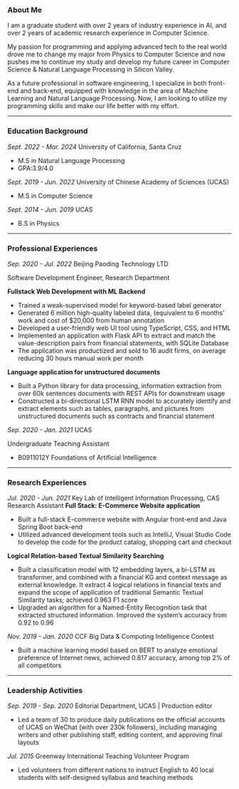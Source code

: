 ### About Me

I am a graduate student with over 2 years of industry experience in AI, and over 2 years of academic research experience in Computer Science.

My passion for programming and applying advanced tech to the real world drove me to change my major from Physics to Computer Science and now pushes me to continue my study and develop my future career in Computer Science & Natural Language Processing in Silicon Valley.

As a future professional in software engineering, I specialize in both front-end and back-end, equipped with knowledge in the area of Machine Learning and Natural Language Processing. Now, I am looking to utilize my programming skills and make our life better with my effort.


*****
### Education Background
_Sept. 2022 - Mar. 2024_  University of California, Santa Cruz

* M.S in Natural Language Processing
* GPA:3.9/4.0 

_Sept. 2019 - Jun. 2022_    University of Chinese Academy of Sciences (UCAS)

* M.S in Computer Science                          

_Sept. 2014 - Jun. 2019_    UCAS

* B.S in Physics



*****
### Professional Experiences
_Sep. 2020 - Jul. 2022_   Beijing Paoding Technology LTD

Software Development Engineer, Research Department

**Fullstack Web Development with ML Backend**
* Trained a weak-supervised model for keyword-based label generator
* Generated 6 million high-quality labeled data, (equivalent to 6 months’ work and cost of $20,000 from human annotation
* Developed a user-friendly web UI tool using TypeScript, CSS, and HTML
* Implemented an application with Flask API to extract and match the value-description pairs from financial statements, with SQLite Database
* The application was productized and sold to 16 audit firms, on average reducing 30 hours manual work per month 

**Language application for unstructured documents**
* Built a Python library for data processing, information extraction from over 60k sentences documents with REST APIs for downstream usage
* Constructed a bi-directional LSTM RNN model to accurately identify and extract elements such as tables, paragraphs, and pictures from unstructured documents such as contracts and financial statement

_Sep. 2020 - Jan. 2021_   UCAS

Undergraduate Teaching Assistant
* B0911012Y Foundations of Artificial Intelligence

*****
### Research Experiences
_Jul. 2020 - Jun. 2021_ Key Lab of Intelligent Information Processing, CAS
Research Assistant
**Full Stack: E-Commerce Website application**
* Built a full-stack E-commerce website with Angular front-end and Java Spring Boot back-end
* Utilized advanced development tools such as IntelliJ, Visual Studio Code to develop the code for the product catalog, shopping cart and checkout

**Logical Relation-based Textual Similarity Searching**
* Built a classification model with 12 embedding layers, a bi-LSTM as transformer, and combined with a financial KG and context message as external knowledge. It extract 4 logical relations in financial texts and expand the scope of application of traditional Semantic Textual Similarity tasks; achieved 0.963 F1 score
* Upgraded an algorithm for a Named-Entity Recognition task that extracted structured information. Improved the system’s accuracy from 0.92 to 0.96


_Nov. 2019 - Jan. 2020_ CCF Big Data & Computing Intelligence Contest
* Built a machine learning model based on BERT to analyze emotional preference of Internet news, achieved 0.817 accuracy, among top 2% of all competitors

*****
### Leadership Activities
_Sep. 2019 - Sep. 2020_   Editorial Department, UCAS   | Production editor
* Led a team of 30 to produce daily publications on the official accounts of UCAS on WeChat (with over 230k followers), including managing writers and other publishing staff, editing content, and approving final layouts

_Jul. 2015_   Greenway International Teaching Volunteer Program
* Led volunteers from different nations to instruct English to 40 local students with self-designed syllabus and teaching methods

